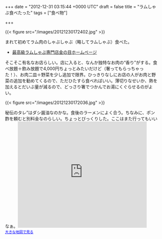 
+++
date = "2012-12-31 03:15:44 +0000 UTC"
draft = false
title = "ラムしゃぶ食べたった"
tags = ["食べ物"]

+++


{{< figure src="/images/20121230172402.jpg"  >}}

まれて初めてラム肉のしゃぶしゃぶ（略してラムしゃぶ）食べた。

<ul>
<li><a href="http://www.kinnome.jp/">最高級ラムしゃぶ専門店金の目ホームページ</a></li>
</ul>そこそこ有名なお店らしい。店に入ると、なんか独特なお肉の“香り”がする。食べ放題＋飲み放題で4,000円ちょっとみたいだけど（奢ってもらっちゃった！）、お肉二皿＋野菜を少し追加で限界。ひっきりなしにお店の人がお肉と野菜の追加を勧めてくるので、ただひたすら食べればいい。薄切りなせいか、熱を加えるとだいぶ量が減るので、どっさり箸でつかんでお湯にくぐらせるのがよい。

{{< figure src="/images/20121230172036.jpg"  >}}

秘伝のタレ”はダシ醤油なのかな。食後のラーメンによく合う。ちなみに、ポン酢を頼むと別料金なのらしい。ちょっとびっくりした。ここはまた行ってもいいなぁ。<iframe width="425" height="350" frameborder="0" scrolling="no" marginheight="0" marginwidth="0" src="https://maps.google.co.jp/maps?f=q&amp;source=s_q&amp;hl=ja&amp;geocode=&amp;q=%E9%87%91%E3%81%AE%E7%9B%AE+%E6%9C%AC%E5%BA%97&amp;aq=&amp;sll=34.728949,138.455511&amp;sspn=57.759114,81.386719&amp;brcurrent=3,0x605d1b87f02e57e7:0x2e01618b22571b89,0&amp;ie=UTF8&amp;hq=%E9%87%91%E3%81%AE%E7%9B%AE+%E6%9C%AC%E5%BA%97&amp;hnear=&amp;t=m&amp;cid=9099687512014795388&amp;ll=35.7192,139.769783&amp;spn=0.097559,0.145912&amp;z=12&amp;iwloc=A&amp;output=embed"></iframe><br/><small><a href="https://maps.google.co.jp/maps?f=q&amp;source=embed&amp;hl=ja&amp;geocode=&amp;q=%E9%87%91%E3%81%AE%E7%9B%AE+%E6%9C%AC%E5%BA%97&amp;aq=&amp;sll=34.728949,138.455511&amp;sspn=57.759114,81.386719&amp;brcurrent=3,0x605d1b87f02e57e7:0x2e01618b22571b89,0&amp;ie=UTF8&amp;hq=%E9%87%91%E3%81%AE%E7%9B%AE+%E6%9C%AC%E5%BA%97&amp;hnear=&amp;t=m&amp;cid=9099687512014795388&amp;ll=35.7192,139.769783&amp;spn=0.097559,0.145912&amp;z=12&amp;iwloc=A" style="color:#0000FF;text-align:left">大きな地図で見る</a></small>


